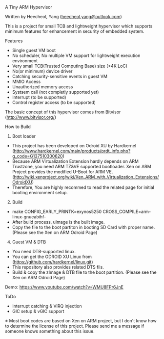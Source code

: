 A Tiny ARM Hypervisor

Written by Heecheol, Yang (heecheol.yang@outlook.com)

This is a project for small TCB and lightweight hypervisor which supports minimum features for enhancement in security of embedded system.

Features
- Single guest VM boot
- No scheduler, No multiple VM support for lightweight execution environment
- Very small TCB(Trusted Computing Base) size (<4K LoC)
- No(or minimum) device driver
- Catching security-sensitive events in guest VM
 - MMIO Access
 - Unauthorized memory access
 - Systsem call (not completly supported yet)
 - Interrupt (to be supported)
 - Control register access (to be supported)

The basic concept of this hypervisor comes from Bitvisor (http://www.bitvisor.org/)

How to Build

1. Boot loader
 - This project has been developed on Odroid XU by Hardkernel (http://www.hardkernel.com/main/products/prdt_info.php?g_code=G137510300620)
 - Because ARM Virtualization Extension hardly depends on ARM Trustzone, you need ARM TZ&VE supported bootloader. Xen on ARM Project provides the modified U-Boot for ARM VE. (http://wiki.xenproject.org/wiki/Xen_ARM_with_Virtualization_Extensions/OdroidXU)
 - Therefore, You are highly recommed to read the related page for initial booting environment setup. 

2. Build
 - make CONFIG_EARLY_PRINTK=exynos5250 CROSS_COMPILE=arm-linux-gnueabihf-
 - After build process, uImage is the built image.
 - Copy the file to the boot partiton in booting SD Card with proper name. (Please see the Xen on ARM Odroid Page)

4. Guest VM & DTB
 - You need DTB-supported linux.
 - You can get the ODROID XU Linux from (https://github.com/hardkernel/linux.git)
 - This repository also provides related DTS fils.
 - Build & copy the zImage & DTB file to the boot partition. (Please see the Xen on ARM Odroid Page) 


Demo: https://www.youtube.com/watch?v=WMU8FPr6JnE

ToDo
 - Interrupt catching & VIRQ injection
 - GIC setup & vGIC support




※ Most boot codes are based on Xen on ARM project, but I don't know how to determine the license of this project. Please send me a message if someone knows something about this issue.

